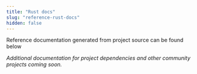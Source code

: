 ```yaml
---
title: "Rust docs"
slug: "reference-rust-docs"
hidden: false
---
```

Reference documentation generated from project source can be found below

<CardsWrapper>
  <SimpleTextCard
    icon="https://diem-developers-components.netlify.app/images/rust-crates-framed.svg"
    iconDark="https://diem-developers-components.netlify.app/images/rust-crates-framed.svg"
    title="Rust Docs"
    overlay="Diem Rust Crate list and documentation"
    to="https://diem.github.io/diem"
  />
</CardsWrapper>

*Additional documentation for project dependencies and other community projects coming soon.*